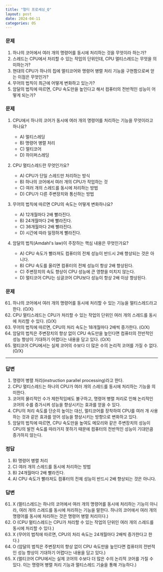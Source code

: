 ```yaml
---
title: "멀티 프로세싱_Q"
layout: post
date: 2024-04-11
categories: OS
---
```

### 문제

1.  하나의 코어에서 여러 개의 명령어를 동시에 처리하는 것을 무엇이라 하는가?
2.  스레드는 CPU에서 처리할 수 있는 작업의 단위인데, CPU 멀티스레드는 무엇을 의미하는가?
3.  현대의 CPU가 하나의 칩에 멀티코어와 명령어 병렬 처리 기능을 구현함으로써 얻는 이점은 무엇인가?
4.  무어의 법칙이 최근에 어떻게 변화하고 있는가?
5.  암달의 법칙에 따르면, CPU 속도만을 높인다고 해서 컴퓨터의 전반적인 성능이 어떻게 되는가?

### 문제

1.  CPU에서 하나의 코어가 동시에 여러 개의 명령어를 처리하는 기능을 무엇이라고 하나요?
    
    *   A) 멀티스레딩
    *   B) 명령어 병렬 처리
    *   C) 멀티코어
    *   D) 하이퍼스레딩
2.  CPU 멀티스레드란 무엇인가요?
    
    *   A) CPU가 단일 스레드만 처리하는 방식
    *   B) 하나의 코어에서 여러 개의 CPU가 작업하는 것
    *   C) 여러 개의 스레드를 동시에 처리하는 방법
    *   D) CPU가 다른 주변장치와 통신하는 방법
3.  무어의 법칙에 따르면 CPU의 속도는 어떻게 변화하나요?
    
    *   A) 12개월마다 2배 빨라진다.
    *   B) 24개월마다 2배 빨라진다.
    *   C) 36개월마다 2배 빨라진다.
    *   D) 시간에 따라 일정하게 빨라진다.
4.  암달의 법칙(Amdahl's law)이 주장하는 핵심 내용은 무엇인가요?
    
    *   A) CPU 속도가 빨라져도 컴퓨터의 전체 성능이 반드시 2배 향상되는 것은 아니다.
    *   B) CPU 속도를 올리면 컴퓨터의 전체 성능이 항상 2배 향상된다.
    *   C) 주변장치의 속도 향상이 CPU 성능에 큰 영향을 미치지 않는다.
    *   D) 멀티코어 CPU는 싱글코어 CPU보다 성능이 항상 2배 이상 향상된다.


### 문제

61.  하나의 코어에서 여러 개의 명령어를 동시에 처리할 수 있는 기능을 멀티스레드라고 한다. (O/X)
62.  CPU 멀티스레드는 CPU가 처리할 수 있는 작업의 단위인 여러 개의 스레드를 동시에 처리할 수 있다. (O/X)
63.  무어의 법칙에 따르면, CPU의 처리 속도는 18개월마다 2배씩 증가한다. (O/X)
64.  암달의 법칙은 주변장치의 향상 없이 CPU 속도만을 높인다면 컴퓨터의 전반적인 성능 향상이 기대하기 어렵다는 내용을 담고 있다. (O/X)
65.  멀티코어 CPU에서는 실제 코어의 수보다 더 많은 수의 논리적 코어를 가질 수 없다. (O/X)


<hr>

### 답변

1.  명령어 병렬 처리(instruction parallel processing)라고 한다.
2.  CPU 멀티스레드는 하나의 CPU가 여러 개의 스레드를 동시에 처리하는 기능을 의미한다.
3.  코어의 물리적인 수가 제한적임에도 불구하고, 명령어 병렬 처리로 인해 논리적인 코어의 수를 증가시켜 성능을 향상시키는 효과를 얻을 수 있다.
4.  CPU의 처리 속도를 단순히 높이는 대신, 멀티코어를 장착하여 CPU를 여러 개 사용하는 것과 같은 효과를 얻어 성능을 향상시키는 방향으로 변화하고 있다.
5.  암달의 법칙에 따르면, CPU 속도만을 높여도 메모리와 같은 주변장치의 성능이 CPU의 발전 속도를 따라가지 못하기 때문에 컴퓨터의 전반적인 성능이 기대만큼 증가하지 않는다.


### 정답

1.  B) 명령어 병렬 처리
2.  C) 여러 개의 스레드를 동시에 처리하는 방법
3.  B) 24개월마다 2배 빨라진다.
4.  A) CPU 속도가 빨라져도 컴퓨터의 전체 성능이 반드시 2배 향상되는 것은 아니다.

### 답변

61.  X (멀티스레드는 하나의 코어에서 여러 개의 명령어를 동시에 처리하는 기능이 아니라, 여러 개의 스레드를 동시에 처리하는 기능을 말한다. 하나의 코어에서 여러 개의 명령어를 동시에 처리하는 것은 명령어 병렬 처리이다.)
62.  O (CPU 멀티스레드는 CPU가 처리할 수 있는 작업의 단위인 여러 개의 스레드를 동시에 처리할 수 있다.)
63.  X (무어의 법칙에 따르면, CPU의 처리 속도는 24개월마다 2배씩 증가한다고 한다.)
64.  O (암달의 법칙은 주변장치의 향상 없이 CPU 속도만을 높인다면 컴퓨터의 전반적인 성능 향상이 기대하기 어렵다는 내용을 담고 있다.)
65.  X (멀티코어 CPU에서는 실제 코어의 수보다 더 많은 수의 논리적 코어를 가질 수 있다. 이는 명령어 병렬 처리 기능과 멀티스레드 기술을 통해 가능하다.)